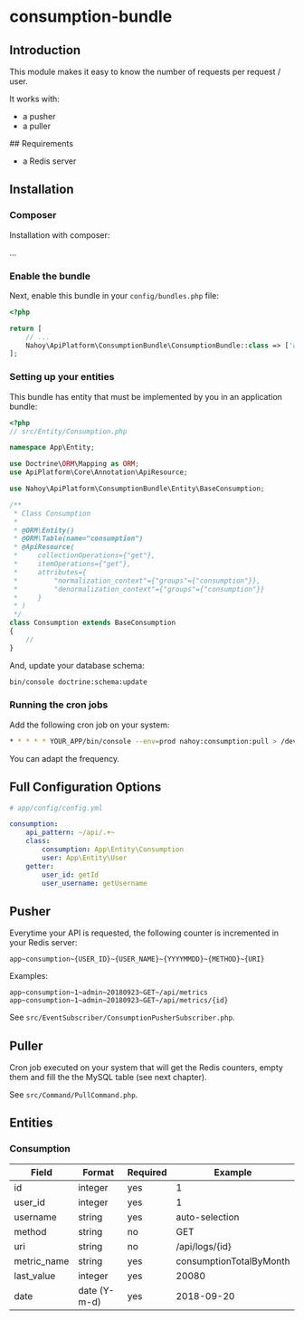 # consumption-bundle

## Introduction

This module makes it easy to know the number of requests per request / user.

It works with:

* a pusher
* a puller

## Requirements

* a Redis server

## Installation

### Composer

Installation with composer:

...

### Enable the bundle

Next, enable this bundle in your `config/bundles.php` file:

```php
<?php

return [
    // ...
    Nahoy\ApiPlatform\ConsumptionBundle\ConsumptionBundle::class => ['all' => true],
];
```

### Setting up your entities

This bundle has entity that must be implemented by you in an application bundle:

```php
<?php
// src/Entity/Consumption.php

namespace App\Entity;

use Doctrine\ORM\Mapping as ORM;
use ApiPlatform\Core\Annotation\ApiResource;

use Nahoy\ApiPlatform\ConsumptionBundle\Entity\BaseConsumption;

/**
 * Class Consumption
 *
 * @ORM\Entity()
 * @ORM\Table(name="consumption")
 * @ApiResource(
 *     collectionOperations={"get"},
 *     itemOperations={"get"},
 *     attributes={
 *         "normalization_context"={"groups"={"consumption"}},
 *         "denormalization_context"={"groups"={"consumption"}}
 *     }
 * )
 */
class Consumption extends BaseConsumption
{
    //
}
```

And, update your database schema:

```bash
bin/console doctrine:schema:update
```

### Running the cron jobs

Add the following cron job on your system:

```bash
* * * * * YOUR_APP/bin/console --env=prod nahoy:consumption:pull > /dev/null
```

You can adapt the frequency.

## Full Configuration Options

```yaml
# app/config/config.yml

consumption:
    api_pattern: ~/api/.+~
    class:
        consumption: App\Entity\Consumption
        user: App\Entity\User
    getter:
        user_id: getId
        user_username: getUsername
```

## Pusher

Everytime your API is requested, the following counter is incremented in your Redis server:

    app~consumption~{USER_ID}~{USER_NAME}~{YYYYMMDD}~{METHOD}~{URI}

Examples:

    app~consumption~1~admin~20180923~GET~/api/metrics
    app~consumption~1~admin~20180923~GET~/api/metrics/{id}

See `src/EventSubscriber/ConsumptionPusherSubscriber.php`.

## Puller

Cron job executed on your system that will get the Redis counters, empty them and fill the  the MySQL table (see next chapter).

See `src/Command/PullCommand.php`.

## Entities

### Consumption

| Field       | Format       | Required | Example                 |
| ----------- | ------------ | -------- | ----------------------- |
| id          | integer      | yes      | 1                       |
| user_id     | integer      | yes      | 1                       |
| username    | string       | yes      | auto-selection          |
| method      | string       | no       | GET                     |
| uri         | string       | no       | /api/logs/{id}          |
| metric_name | string       | yes      | consumptionTotalByMonth |
| last_value  | integer      | yes      | 20080                   |
| date        | date (Y-m-d) | yes      | 2018-09-20              |
